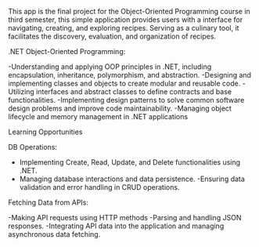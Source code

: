 This app is the final project for the Object-Oriented Programming course in third semester, this simple application provides users with a interface for navigating, creating, and exploring recipes. Serving as a  culinary tool, it facilitates the discovery, evaluation, and organization of recipes.

.NET Object-Oriented Programming:

-Understanding and applying OOP principles in .NET, including encapsulation, inheritance, polymorphism, and abstraction.
-Designing and implementing classes and objects to create modular and reusable code.
-Utilizing interfaces and abstract classes to define contracts and base functionalities.
-Implementing design patterns to solve common software design problems and improve code maintainability.
-Managing object lifecycle and memory management in .NET applications


Learning Opportunities

DB Operations:

- Implementing Create, Read, Update, and Delete functionalities using .NET.
- Managing database interactions and data persistence.
-Ensuring data validation and error handling in CRUD operations.

Fetching Data from APIs:

-Making API requests using HTTP methods
-Parsing and handling JSON responses.
-Integrating API data into the application and managing asynchronous data fetching.
